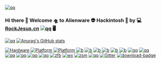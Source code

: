 [![qq](http://r1o2otara.hd-bkt.clouddn.com/foot.gif)](https://rockjesus.cn)
### Hi there 👋  Welcome 🛸  to Alienware 👽  Hackintosh 🍎  by 💻   [RockJesus.cn](https://rockjesus.cn) [![qq](https://img.shields.io/badge/Blog-RockJesus-silver.svg?logo=Blogger)](https://rockjesus.cn)  🖥  
[![qq](http://r1o2otara.hd-bkt.clouddn.com/17r4.gif)](https://rockjesus.cn)
 [![Anurag's GitHub stats](https://github-readme-stats.vercel.app/api?username=RockJesus&count_private=true&include_all_commits=true&show_icons=true&theme=nightowl&bg_color=30,e96443,904e95&title_color=fff&text_color=fff)](https://rockjesus.cn)
 
[![Hardware](https://img.shields.io/badge/Hardware-alienware-silver.svg?logo=Hackaday)](https://alienware.com) [![Platform](https://img.shields.io/badge/platform-macOS-red.svg?logo=apple)](https://developer.apple.com/macos) [![Platform](https://img.shields.io/badge/platform-windows-blue.svg?logo=windows)](https://www.microsoft.com/en-us/windows/) 
[![b](https://img.shields.io/badge/Bootloader-Opencore-silver.svg?logo=OpenCollective)](https://github.com/acidanthera/OpenCorePkg)
[![b](https://img.shields.io/badge/Bootloader-Clover-green.svg?logo=Leaflet)](https://github.com/CloverHackyColor/CloverBootloader)
[![b](https://img.shields.io/badge/Credits-Acidanthera-purple.svg?logo=Academia)](https://github.com/acidanthera)
[![b](https://img.shields.io/badge/Credits-TonymacX86-green.svg?logo=Tesla)](https://tonymacx86.com)
[![b](https://img.shields.io/badge/Credits-PCbeta-red.svg?logo=PyCharm)](https://bbs.pcbeta.com)
[![b](https://img.shields.io/badge/Credits-黑果小兵-yellow.svg?logo=Babel)](https://blog.daliansky.net/)
[![qq](https://img.shields.io/badge/外星人黑苹果-个人博客Blog-silver.svg?logo=Blogger)](https://rockjesus.cn)
[![qq](https://img.shields.io/badge/外星人黑苹果-QQ群-purple.svg?logo=TencentQQ)](https://user-images.githubusercontent.com/23656651/111026572-cc3ae400-8425-11eb-970a-917928bb55d8.png)
[![qq](https://img.shields.io/badge/外星人黑苹果-微信公众号-silver.svg?logo=WeChat)](http://r1o2otara.hd-bkt.clouddn.com/gzh.jpg)
[![qq](https://img.shields.io/badge/social-tiktok-blue.svg?logo=tiktok)](http://r1o2otara.hd-bkt.clouddn.com/dou.png)
[![qq](https://img.shields.io/badge/social-微信视频号-green.svg?logo=AirPlayVideo)](http://r1o2otara.hd-bkt.clouddn.com/sph.jpg)
[![qq](https://img.shields.io/badge/social-电影公众号-red.svg?logo=MEGA)](http://r1o2otara.hd-bkt.clouddn.com/dy.jpg)
 [![zfb](https://img.shields.io/badge/打赏-支付宝-blue.svg?logo=alipay)](https://gitee.com/rockjesus/rockjesus/raw/master/img/zfb.png)
 [![wx](https://img.shields.io/badge/打赏-微信-green.svg?logo=wechat)](https://gitee.com/rockjesus/rockjesus/raw/master/img/wx.png)
 [![zsm](https://img.shields.io/badge/打赏-赞赏码-yellow.svg?logo=wechat)](https://gitee.com/rockjesus/rockjesus/raw/master/img/zsm.png)
 [![qq](https://img.shields.io/badge/黑苹果-远程安装-purple.svg?logo=macOS)](http://r1o2otara.hd-bkt.clouddn.com/az.jpg)
 [![Gitter](https://img.shields.io/badge/Chatroom-Gitter-9cf.svg?logo=gitter)](https://gitter.im/Alienware-hackintosh/community)
 [![download-badge](https://img.shields.io/github/downloads/RockJesus/Alienware-Opencore-Theme/total.svg?logo=DocuSign "Download status")](https://github.com/RockJesus/Alienware-Hackintosh "Download status")
